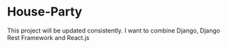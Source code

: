 # House-Party

This project will be updated consistently. I want to combine Django, Django Rest Framework and React.js
